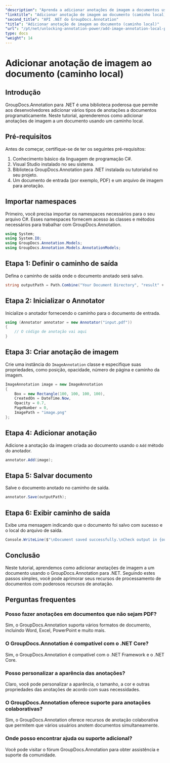 ```yaml
---
"description": "Aprenda a adicionar anotações de imagem a documentos usando o GroupDocs.Annotation para .NET. Aprimore os recursos de processamento de documentos com facilidade."
"linktitle": "Adicionar anotação de imagem ao documento (caminho local)"
"second_title": "API .NET do GroupDocs.Annotation"
"title": "Adicionar anotação de imagem ao documento (caminho local)"
"url": "/pt/net/unlocking-annotation-power/add-image-annotation-local-path/"
type: docs
"weight": 14
---
```


# Adicionar anotação de imagem ao documento (caminho local)

## Introdução
GroupDocs.Annotation para .NET é uma biblioteca poderosa que permite aos desenvolvedores adicionar vários tipos de anotações a documentos programaticamente. Neste tutorial, aprenderemos como adicionar anotações de imagem a um documento usando um caminho local.
## Pré-requisitos
Antes de começar, certifique-se de ter os seguintes pré-requisitos:
1. Conhecimento básico da linguagem de programação C#.
2. Visual Studio instalado no seu sistema.
3. Biblioteca GroupDocs.Annotation para .NET instalada ou tutorialsd no seu projeto.
4. Um documento de entrada (por exemplo, PDF) e um arquivo de imagem para anotação.
## Importar namespaces
Primeiro, você precisa importar os namespaces necessários para o seu arquivo C#. Esses namespaces fornecem acesso às classes e métodos necessários para trabalhar com GroupDocs.Annotation.
```csharp
using System;
using System.IO;
using GroupDocs.Annotation.Models;
using GroupDocs.Annotation.Models.AnnotationModels;
```

## Etapa 1: Definir o caminho de saída
Defina o caminho de saída onde o documento anotado será salvo.
```csharp
string outputPath = Path.Combine("Your Document Directory", "result" + Path.GetExtension("input.pdf"));
```
## Etapa 2: Inicializar o Annotator
Inicialize o anotador fornecendo o caminho para o documento de entrada.
```csharp
using (Annotator annotator = new Annotator("input.pdf"))
{
    // O código de anotação vai aqui
}
```
## Etapa 3: Criar anotação de imagem
Crie uma instância do `ImageAnnotation` classe e especifique suas propriedades, como posição, opacidade, número de página e caminho da imagem.
```csharp
ImageAnnotation image = new ImageAnnotation
{
    Box = new Rectangle(100, 100, 100, 100),
    CreatedOn = DateTime.Now,
    Opacity = 0.7,
    PageNumber = 0,
    ImagePath = "image.png"
};
```
## Etapa 4: Adicionar anotação
Adicione a anotação da imagem criada ao documento usando o `Add` método do anotador.
```csharp
annotator.Add(image);
```
## Etapa 5: Salvar documento
Salve o documento anotado no caminho de saída.
```csharp
annotator.Save(outputPath);
```
## Etapa 6: Exibir caminho de saída
Exibe uma mensagem indicando que o documento foi salvo com sucesso e o local do arquivo de saída.
```csharp
Console.WriteLine($"\nDocument saved successfully.\nCheck output in {outputPath}.");
```

## Conclusão
Neste tutorial, aprendemos como adicionar anotações de imagem a um documento usando o GroupDocs.Annotation para .NET. Seguindo estes passos simples, você pode aprimorar seus recursos de processamento de documentos com poderosos recursos de anotação.
## Perguntas frequentes
### Posso fazer anotações em documentos que não sejam PDF?
Sim, o GroupDocs.Annotation suporta vários formatos de documento, incluindo Word, Excel, PowerPoint e muito mais.
### O GroupDocs.Annotation é compatível com o .NET Core?
Sim, o GroupDocs.Annotation é compatível com o .NET Framework e o .NET Core.
### Posso personalizar a aparência das anotações?
Claro, você pode personalizar a aparência, o tamanho, a cor e outras propriedades das anotações de acordo com suas necessidades.
### O GroupDocs.Annotation oferece suporte para anotações colaborativas?
Sim, o GroupDocs.Annotation oferece recursos de anotação colaborativa que permitem que vários usuários anotem documentos simultaneamente.
### Onde posso encontrar ajuda ou suporte adicional?
Você pode visitar o fórum GroupDocs.Annotation para obter assistência e suporte da comunidade.